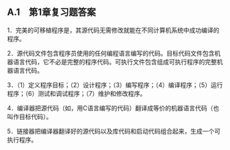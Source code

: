 ## A.1　第1章复习题答案

1．完美的可移植程序是，其源代码无需修改就能在不同计算机系统中成功编译的程序。

2．源代码文件包含程序员使用的任何编程语言编写的代码。目标代码文件包含机器语言代码，它不必是完整的程序代码。可执行文件包含组成可执行程序的完整机器语言代码。

3．（1）定义程序目标；（2）设计程序；（3）编写程序；（4）编译程序；（5）运行程序；（6）测试和调试程序；（7）维护和修改程序。

4．编译器把源代码（如，用C语言编写的代码）翻译成等价的机器语言代码（也叫作目标代码）。

5．链接器把编译器翻译好的源代码以及库代码和启动代码组合起来，生成一个可执行程序。

